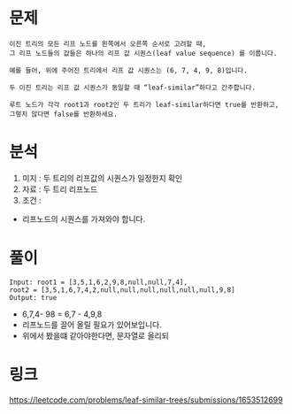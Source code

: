 # 문제 
~~~text
이진 트리의 모든 리프 노드를 왼쪽에서 오른쪽 순서로 고려할 때,
그 리프 노드들의 값들은 하나의 리프 값 시퀀스(leaf value sequence) 를 이룹니다.

예를 들어, 위에 주어진 트리에서 리프 값 시퀀스는 (6, 7, 4, 9, 8)입니다.

두 이진 트리는 리프 값 시퀀스가 동일할 때 “leaf-similar”하다고 간주합니다.

루트 노드가 각각 root1과 root2인 두 트리가 leaf-similar하다면 true를 반환하고,
그렇지 않다면 false를 반환하세요.
~~~

# 분석 
1. 미지 : 두 트리의 리프값의 시퀀스가 일정한지 확인
2. 자료 : 두 트리 리프노드
3. 조건 : 
- 리프노드의 시퀀스를 가져와야 합니다.

# 풀이 
~~~text
Input: root1 = [3,5,1,6,2,9,8,null,null,7,4], 
root2 = [3,5,1,6,7,4,2,null,null,null,null,null,null,9,8]
Output: true
~~~

- 6,7,4- 98 = 6,7 - 4,9,8
- 리프노드를 끌어 올릴 필요가 있어보입니다. 
- 위에서 봤을떄 같아야한다면, 문자열로 올리되 



# 링크 
https://leetcode.com/problems/leaf-similar-trees/submissions/1653512699

